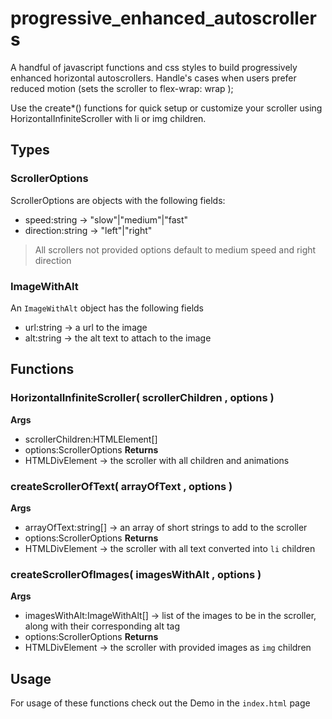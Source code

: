 # progressive_enhanced_autoscrollers
A handful of javascript functions and css styles to build progressively enhanced horizontal autoscrollers. Handle's cases when users prefer reduced motion (sets the scroller to flex-wrap: wrap );

Use the create*() functions for quick setup or customize your scroller using HorizontalInfiniteScroller with li or img children. 


## Types
### ScrollerOptions 
ScrollerOptions are objects with the following fields:
* speed:string -> "slow"|"medium"|"fast"
* direction:string -> "left"|"right"
> All scrollers not provided options default to medium speed and right direction

### ImageWithAlt
An `ImageWithAlt` object has the following fields
* url:string -> a url to the image
* alt:string -> the alt text to attach to the image

## Functions
### HorizontalInfiniteScroller( scrollerChildren , options )
**Args**
* scrollerChildren:HTMLElement[]
* options:ScrollerOptions
**Returns**
* HTMLDivElement -> the scroller with all children and animations


### createScrollerOfText( arrayOfText , options )
**Args**
* arrayOfText:string[] -> an array of short strings to add to the scroller
* options:ScrollerOptions
**Returns**
* HTMLDivElement -> the scroller with all text converted into `li` children

### createScrollerOfImages( imagesWithAlt , options )
**Args**
* imagesWithAlt:ImageWithAlt[] -> list of the images to be in the scroller, along with their corresponding alt tag
* options:ScrollerOptions
**Returns**
* HTMLDivElement -> the scroller with provided images as `img` children


## Usage 
For usage of these functions check out the Demo in the `index.html` page
